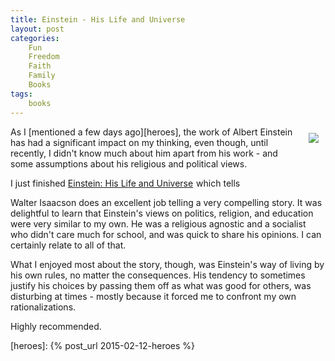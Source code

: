 ```yaml
---
title: Einstein - His Life and Universe
layout: post
categories:
    Fun
    Freedom
    Faith
    Family
    Books
tags:
    books
---
```

 <div style="float:right;padding:10px;"><a href="http://www.amazon.com/gp/product/B000PC0S0K/ref=as_li_tl?ie=UTF8&camp=1789&creative=390957&creativeASIN=B000PC0S0K&linkCode=as2&tag=weifyoasme-20&linkId=AU45X4NB2HPRY3MY"><img border="0" src="http://ws-na.amazon-adsystem.com/widgets/q?_encoding=UTF8&ASIN=B000PC0S0K&Format=_SL110_&ID=AsinImage&MarketPlace=US&ServiceVersion=20070822&WS=1&tag=weifyoasme-20" ></a><img src="http://ir-na.amazon-adsystem.com/e/ir?t=weifyoasme-20&l=as2&o=1&a=B000PC0S0K" width="1" height="1" border="0" alt="" style="border:none !important; margin:0px !important;" /></div>

As I [mentioned a few days ago][heroes], the work of Albert Einstein has had a significant impact on my thinking, even though, until recently, I didn't know much about him apart from his work - and some assumptions about his religious and political views.

I just finished <a href="http://www.amazon.com/gp/product/B000PC0S0K/ref=as_li_tl?ie=UTF8&camp=1789&creative=390957&creativeASIN=B000PC0S0K&linkCode=as2&tag=weifyoasme-20&linkId=AU45X4NB2HPRY3MY">Einstein: His Life and Universe</a><img src="http://ir-na.amazon-adsystem.com/e/ir?t=weifyoasme-20&l=as2&o=1&a=B000PC0S0K" width="1" height="1" border="0" alt="" style="border:none !important; margin:0px !important;" /> which tells 

Walter Isaacson does an excellent job telling a very compelling story. It was delightful to learn that Einstein's views on politics, religion, and education were very similar to my own. He was a religious agnostic and a socialist who didn't care much for school, and was quick to share his opinions. I can certainly relate to all of that.

What I enjoyed most about the story, though, was Einstein's way of living by his own rules, no matter the consequences. His tendency to sometimes justify his choices by passing them off as what was good for others, was disturbing at times - mostly because it forced me to confront my own rationalizations.

Highly recommended.

[heroes]: {% post_url 2015-02-12-heroes %}
